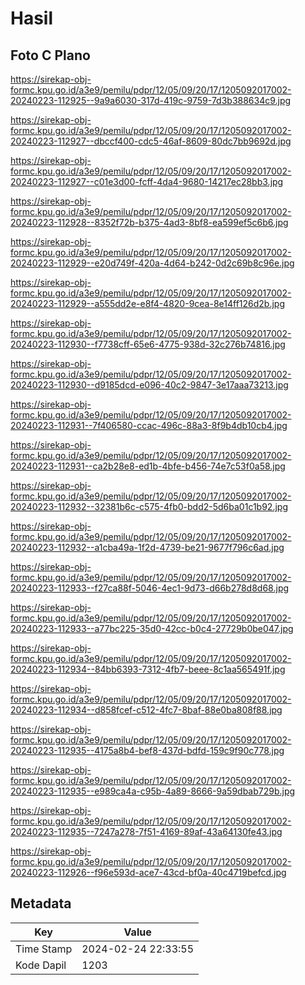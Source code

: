 # Hasil

## Foto C Plano

https://sirekap-obj-formc.kpu.go.id/a3e9/pemilu/pdpr/12/05/09/20/17/1205092017002-20240223-112925--9a9a6030-317d-419c-9759-7d3b388634c9.jpg

https://sirekap-obj-formc.kpu.go.id/a3e9/pemilu/pdpr/12/05/09/20/17/1205092017002-20240223-112927--dbccf400-cdc5-46af-8609-80dc7bb9692d.jpg

https://sirekap-obj-formc.kpu.go.id/a3e9/pemilu/pdpr/12/05/09/20/17/1205092017002-20240223-112927--c01e3d00-fcff-4da4-9680-14217ec28bb3.jpg

https://sirekap-obj-formc.kpu.go.id/a3e9/pemilu/pdpr/12/05/09/20/17/1205092017002-20240223-112928--8352f72b-b375-4ad3-8bf8-ea599ef5c6b6.jpg

https://sirekap-obj-formc.kpu.go.id/a3e9/pemilu/pdpr/12/05/09/20/17/1205092017002-20240223-112929--e20d749f-420a-4d64-b242-0d2c69b8c96e.jpg

https://sirekap-obj-formc.kpu.go.id/a3e9/pemilu/pdpr/12/05/09/20/17/1205092017002-20240223-112929--a555dd2e-e8f4-4820-9cea-8e14ff126d2b.jpg

https://sirekap-obj-formc.kpu.go.id/a3e9/pemilu/pdpr/12/05/09/20/17/1205092017002-20240223-112930--f7738cff-65e6-4775-938d-32c276b74816.jpg

https://sirekap-obj-formc.kpu.go.id/a3e9/pemilu/pdpr/12/05/09/20/17/1205092017002-20240223-112930--d9185dcd-e096-40c2-9847-3e17aaa73213.jpg

https://sirekap-obj-formc.kpu.go.id/a3e9/pemilu/pdpr/12/05/09/20/17/1205092017002-20240223-112931--7f406580-ccac-496c-88a3-8f9b4db10cb4.jpg

https://sirekap-obj-formc.kpu.go.id/a3e9/pemilu/pdpr/12/05/09/20/17/1205092017002-20240223-112931--ca2b28e8-ed1b-4bfe-b456-74e7c53f0a58.jpg

https://sirekap-obj-formc.kpu.go.id/a3e9/pemilu/pdpr/12/05/09/20/17/1205092017002-20240223-112932--32381b6c-c575-4fb0-bdd2-5d6ba01c1b92.jpg

https://sirekap-obj-formc.kpu.go.id/a3e9/pemilu/pdpr/12/05/09/20/17/1205092017002-20240223-112932--a1cba49a-1f2d-4739-be21-9677f796c6ad.jpg

https://sirekap-obj-formc.kpu.go.id/a3e9/pemilu/pdpr/12/05/09/20/17/1205092017002-20240223-112933--f27ca88f-5046-4ec1-9d73-d66b278d8d68.jpg

https://sirekap-obj-formc.kpu.go.id/a3e9/pemilu/pdpr/12/05/09/20/17/1205092017002-20240223-112933--a77bc225-35d0-42cc-b0c4-27729b0be047.jpg

https://sirekap-obj-formc.kpu.go.id/a3e9/pemilu/pdpr/12/05/09/20/17/1205092017002-20240223-112934--84bb6393-7312-4fb7-beee-8c1aa565491f.jpg

https://sirekap-obj-formc.kpu.go.id/a3e9/pemilu/pdpr/12/05/09/20/17/1205092017002-20240223-112934--d858fcef-c512-4fc7-8baf-88e0ba808f88.jpg

https://sirekap-obj-formc.kpu.go.id/a3e9/pemilu/pdpr/12/05/09/20/17/1205092017002-20240223-112935--4175a8b4-bef8-437d-bdfd-159c9f90c778.jpg

https://sirekap-obj-formc.kpu.go.id/a3e9/pemilu/pdpr/12/05/09/20/17/1205092017002-20240223-112935--e989ca4a-c95b-4a89-8666-9a59dbab729b.jpg

https://sirekap-obj-formc.kpu.go.id/a3e9/pemilu/pdpr/12/05/09/20/17/1205092017002-20240223-112935--7247a278-7f51-4169-89af-43a64130fe43.jpg

https://sirekap-obj-formc.kpu.go.id/a3e9/pemilu/pdpr/12/05/09/20/17/1205092017002-20240223-112926--f96e593d-ace7-43cd-bf0a-40c4719befcd.jpg


## Metadata

| Key        | Value               |
| ---------- | ------------------- |
| Time Stamp | 2024-02-24 22:33:55 |
| Kode Dapil | 1203                |



